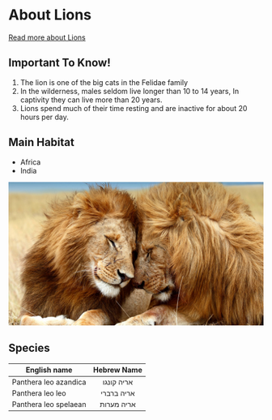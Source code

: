 # About Lions
[Read more about Lions](https://en.wikipedia.org/wiki/Lion)

## Important To Know!
1. The lion is one of the big cats in the Felidae family
2. In the wilderness, males seldom live longer than 10 to 14 years, In captivity they can live more than 20 years.
3. Lions spend much of their time resting and are inactive for about 20 hours per day.

## Main Habitat
+ Africa
+ India

![Image of Lions](/images/lions.jpg)


## Species

| English name        | Hebrew Name           |
| ------------- |:-------------:| 
| Panthera leo azandica     |אריה קונגו| 
| Panthera leo leo     | אריה ברברי     |  
| Panthera leo spelaean | אריה מערות    |  
